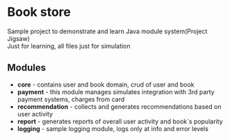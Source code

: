 # Book store
 Sample project to demonstrate and learn Java module system(Project Jigsaw)  
 Just for learning, all files just for simulation

## Modules
 - **core** - contains user and book domain, 
   crud of user and book
 - **payment** - this module manages simulates integration with 3rd party payment systems, charges from card
 - **recommendation** - collects and generates recommendations based on user activity
 - **report** - generates reports of overall user activity and book`s popularity
 - **logging** - sample logging module, logs only at info and error levels
